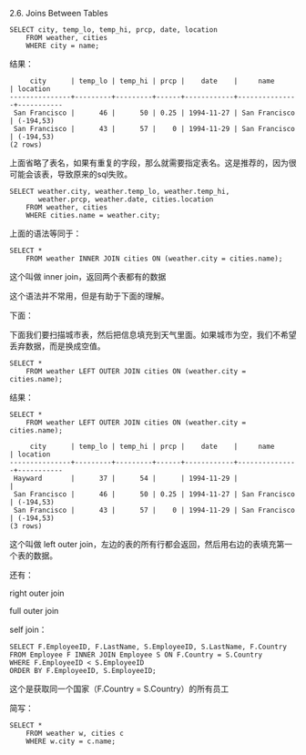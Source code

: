 2.6. Joins Between Tables

```
SELECT city, temp_lo, temp_hi, prcp, date, location
    FROM weather, cities
    WHERE city = name;
```

结果：
```
     city      | temp_lo | temp_hi | prcp |    date    |     name      | location
---------------+---------+---------+------+------------+---------------+-----------
 San Francisco |      46 |      50 | 0.25 | 1994-11-27 | San Francisco | (-194,53)
 San Francisco |      43 |      57 |    0 | 1994-11-29 | San Francisco | (-194,53)
(2 rows)
```

上面省略了表名，如果有重复的字段，那么就需要指定表名。这是推荐的，因为很可能会该表，导致原来的sql失败。

```
SELECT weather.city, weather.temp_lo, weather.temp_hi,
       weather.prcp, weather.date, cities.location
    FROM weather, cities
    WHERE cities.name = weather.city;
```

上面的语法等同于：
```
SELECT *
    FROM weather INNER JOIN cities ON (weather.city = cities.name);
```

这个叫做 inner join，返回两个表都有的数据

这个语法并不常用，但是有助于下面的理解。


下面：

下面我们要扫描城市表，然后把信息填充到天气里面。如果城市为空，我们不希望丢弃数据，而是换成空值。

```
SELECT *
    FROM weather LEFT OUTER JOIN cities ON (weather.city = cities.name);
```

结果：
```
SELECT *
    FROM weather LEFT OUTER JOIN cities ON (weather.city = cities.name);

     city      | temp_lo | temp_hi | prcp |    date    |     name      | location
---------------+---------+---------+------+------------+---------------+-----------
 Hayward       |      37 |      54 |      | 1994-11-29 |               |
 San Francisco |      46 |      50 | 0.25 | 1994-11-27 | San Francisco | (-194,53)
 San Francisco |      43 |      57 |    0 | 1994-11-29 | San Francisco | (-194,53)
(3 rows)
```

这个叫做 left outer join，左边的表的所有行都会返回，然后用右边的表填充第一个表的数据。

还有：

right outer join

full outer join

self join：
```
SELECT F.EmployeeID, F.LastName, S.EmployeeID, S.LastName, F.Country
FROM Employee F INNER JOIN Employee S ON F.Country = S.Country
WHERE F.EmployeeID < S.EmployeeID
ORDER BY F.EmployeeID, S.EmployeeID;
```

这个是获取同一个国家（F.Country = S.Country）的所有员工

简写：
```
SELECT *
    FROM weather w, cities c
    WHERE w.city = c.name;
```
